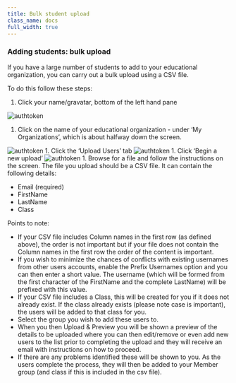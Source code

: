 ```yaml
---
title: Bulk student upload
class_name: docs
full_width: true
---
```


### Adding students: bulk upload 

If you have a large number of students to add to your educational organization, you can carry out a bulk upload using a CSV file.

To do this follow these steps:

1. Click your name/gravatar, bottom of the left hand pane
<img alt="authtoken" src="/img/docs/xxxxxx.png" class="simple"/>

1. Click on the name of your  educational organization - under ‘My Organizations’, which is about halfway down the screen. 
<img alt="authtoken" src="/img/docs/xxxxxx.png" class="simple"/>
1. Click the ‘Upload Users’ tab 
<img alt="authtoken" src="/img/docs/xxxxxx.png" class="simple"/>
1. Click ‘Begin a new upload’
<img alt="authtoken" src="/img/docs/xxxxxx.png" class="simple"/>
1. Browse for a file and follow the instructions on the screen.
The file you upload should be a CSV file. It  can contain the following details: 

  - Email (required) 
  - FirstName 
  - LastName
  - Class

Points to note:

- If your CSV file includes Column names in the first row (as defined above), the order is not important but if your file does not contain the Column names in the first row the order of the content is important.
- If you wish to minimize the chances of conflicts with existing usernames from other users accounts, enable the Prefix Usernames option and you can then enter a short value. The username (which will be formed from the first character of the FirstName and the complete LastName) will be prefixed with this value.
- If your CSV file includes a Class, this will be created for you if it does not already exist. If the class already exists (please note case is important), the users will be added to that class for you.
- Select the group you wish to add these users to. 
- When you then Upload & Preview you will be shown a preview of the details to be uploaded where you can then edit/remove or even add new users to the list prior to completing the upload and they will receive an email with instructions on how to proceed. 
- If there are any problems identified these will be shown to you. As the users complete the process, they will then be added to your Member group (and class if this is included in the csv file).
